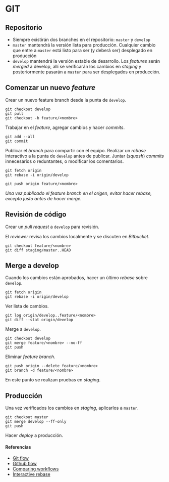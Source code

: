 # GIT #

## Repositorio ##
* Siempre existirán dos branches en el repositorio: `master` y `develop`
* `master` mantendrá la versión lista para producción. Cualquier cambio que entre a `master` está listo para ser (y deberá ser) desplegado en producción
* `develop` mantendrá la versión estable de desarrollo. Los *features* serán *merged* a develop, allí se verificarán los cambios en *staging* y posteriormente pasarán a `master` para ser desplegados en producción. 

## Comenzar un nuevo *feature* ##
Crear un nuevo feature branch desde la punta de `develop`.

```
git checkout develop
git pull
git checkout -b feature/<nombre>
```

Trabajar en el *feature*, agregar cambios y hacer *commits*.

```
git add --all
git commit
```

Publicar el *branch* para compartir con el equipo. Realizar un *rebase* interactivo a la punta de `develop` antes de publicar. Juntar (*squash*) *commits* innecesarios o reduntantes, o modificar los comentarios.

```
git fetch origin
git rebase -i origin/develop

git push origin feature/<nombre>
```

*Una vez publicado el feature branch en el origen, evitar hacer rebase, excepto justo antes de hacer merge.*

## Revisión de código ##

Crear un *pull request* a `develop` para revisión.

El *reviewer* revisa los cambios localmente y se discuten en *Bitbucket*.

```
git checkout feature/<nombre>
git diff staging/master..HEAD
```

## Merge a develop ##

Cuando los cambios están aprobados, hacer un último *rebase* sobre `develop`.

```
git fetch origin
git rebase -i origin/develop
```

Ver lista de cambios.

```
git log origin/develop..feature/<nombre>
git diff --stat origin/develop
```

Merge a `develop`.

```
git checkout develop
git merge feature/<nombre> --no-ff
git push
```

Eliminar *feature branch*.

```
git push origin --delete feature/<nombre>
git branch -d feature/<nombre>
```

En este punto se realizan pruebas en *staging*.

## Producción ##

Una vez verificados los cambios en *staging*, aplicarlos a `master`.

```
git checkout master
git merge develop --ff-only
git push
```

Hacer *deploy* a producción.


#### Referencias ####
* [Git flow](http://nvie.com/posts/a-successful-git-branching-model/)
* [Github flow](http://nvie.com/posts/a-successful-git-branching-model/)
* [Comparing workflows](https://www.atlassian.com/git/tutorials/comparing-workflows/)
* [Interactive rebase](https://www.atlassian.com/git/tutorials/rewriting-history/git-rebase-i)